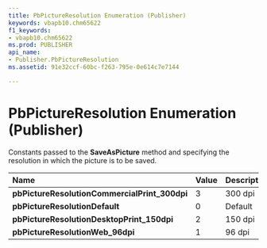 ```yaml
---
title: PbPictureResolution Enumeration (Publisher)
keywords: vbapb10.chm65622
f1_keywords:
- vbapb10.chm65622
ms.prod: PUBLISHER
api_name:
- Publisher.PbPictureResolution
ms.assetid: 91e32ccf-60bc-f263-795e-0e614c7e7144

---
```



# PbPictureResolution Enumeration (Publisher)

Constants passed to the  **SaveAsPicture** method and specifying the resolution in which the picture is to be saved.



|**Name**|**Value**|**Description**|
|:-----|:-----|:-----|
| **pbPictureResolutionCommercialPrint_300dpi**|3|300 dpi|
| **pbPictureResolutionDefault**|0|Default|
| **pbPictureResolutionDesktopPrint_150dpi**|2|150 dpi|
| **pbPictureResolutionWeb_96dpi**|1|96 dpi|

